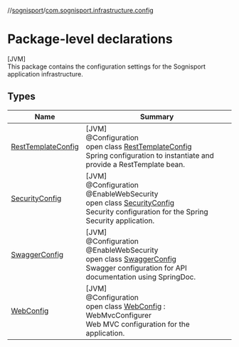 //[sognisport](../../index.md)/[com.sognisport.infrastructure.config](index.md)

# Package-level declarations

[JVM]\
This package contains the configuration settings for the Sognisport application infrastructure.

## Types

| Name | Summary |
|---|---|
| [RestTemplateConfig](-rest-template-config/index.md) | [JVM]<br>@Configuration<br>open class [RestTemplateConfig](-rest-template-config/index.md)<br>Spring configuration to instantiate and provide a RestTemplate bean. |
| [SecurityConfig](-security-config/index.md) | [JVM]<br>@Configuration<br>@EnableWebSecurity<br>open class [SecurityConfig](-security-config/index.md)<br>Security configuration for the Spring Security application. |
| [SwaggerConfig](-swagger-config/index.md) | [JVM]<br>@Configuration<br>@EnableWebSecurity<br>open class [SwaggerConfig](-swagger-config/index.md)<br>Swagger configuration for API documentation using SpringDoc. |
| [WebConfig](-web-config/index.md) | [JVM]<br>@Configuration<br>open class [WebConfig](-web-config/index.md) : WebMvcConfigurer<br>Web MVC configuration for the application. |
